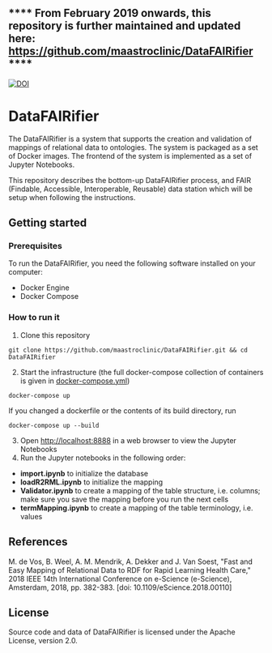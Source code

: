 **** From February 2019 onwards, this repository is further maintained and updated here: https://github.com/maastroclinic/DataFAIRifier ****
---
[![DOI](https://zenodo.org/badge/148640971.svg)](https://zenodo.org/badge/latestdoi/148640971)

# DataFAIRifier
The DataFAIRifier is a system that supports the creation and validation of mappings of relational data to ontologies. The system is packaged as a set of Docker images. The frontend of the system is implemented as a set of Jupyter Notebooks.

This repository describes the bottom-up DataFAIRifier process, and FAIR (Findable, Accessible, Interoperable, Reusable) data station which will be setup when following the instructions.

## Getting started

### Prerequisites
To run the DataFAIRifier, you need the following software installed on your computer:
* Docker Engine
* Docker Compose

### How to run it
1. Clone this repository
```
git clone https://github.com/maastroclinic/DataFAIRifier.git && cd DataFAIRifier
```
2. Start the infrastructure (the full docker-compose collection of containers is given in [docker-compose.yml](docker-compose.yml))
```
docker-compose up
```
If you changed a dockerfile or the contents of its build directory, run  
```
docker-compose up --build
```
3. Open [http://localhost:8888](http://localhost:8888) in a web browser to view the Jupyter Notebooks
4. Run the Jupyter notebooks in the following order:
  * **import.ipynb** to initialize the database
  * **loadR2RML.ipynb** to initialize the mapping
  * **Validator.ipynb** to create a mapping of the table structure, i.e. columns; 
    make sure you save the mapping before you run the next cells  
  * **termMapping.ipynb** to create a mapping of the table terminology, i.e. values

## References
M. de Vos, B. Weel, A. M. Mendrik, A. Dekker and J. Van Soest, "Fast and Easy Mapping of Relational Data to RDF for Rapid Learning Health Care," 2018 IEEE 14th International Conference on e-Science (e-Science), Amsterdam, 2018, pp. 382-383. [doi: 10.1109/eScience.2018.00110]

## License
Source code and data of DataFAIRifier is licensed under the Apache License, version 2.0.
